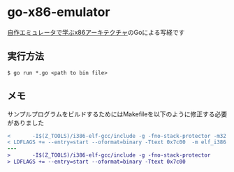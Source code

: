 # go-x86-emulator
[自作エミュレータで学ぶx86アーキテクチャ](https://book.mynavi.jp/ec/products/detail/id=41347)のGoによる写経です

## 実行方法
```
$ go run *.go <path to bin file>
```

## メモ
サンプルプログラムをビルドするためにはMakefileを以下のように修正する必要がありました
```diff
<       -I$(Z_TOOLS)/i386-elf-gcc/include -g -fno-stack-protector -m32 -fno-pie
< LDFLAGS += --entry=start --oformat=binary -Ttext 0x7c00  -m elf_i386
---
>       -I$(Z_TOOLS)/i386-elf-gcc/include -g -fno-stack-protector
> LDFLAGS += --entry=start --oformat=binary -Ttext 0x7c00
```